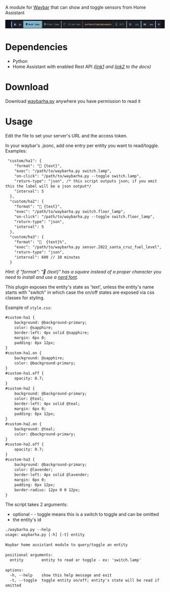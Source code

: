 
A module for [Waybar](https://github.com/Alexays/Waybar) that can show and toggle sensors from Home Assistant

![screenshot](https://github.com/clorteau/waybarha/blob/main/.github/screenshot.png?raw=true)

# Dependencies
- Python
- Home Assistant with enabled Rest API <em>([link1](https://developers.home-assistant.io/docs/api/rest/) and [link2](https://www.home-assistant.io/integrations/api/) to the docs)</em>

# Download

Download [waybarha.py](https://raw.githubusercontent.com/clorteau/waybarha/refs/heads/main/waybarha.py) anywhere you have permission to read it

# Usage
Edit the file to set your server's URL and the access token.

In your waybar's .jsonc, add one entry per entity you want to read/toggle. Examples:
```
 "custom/ha1": {
    "format": "󰌵 {text}",
    "exec": "/path/to/waybarha.py switch.lamp",
    "on-click": "/path/to/waybarha.py --toggle switch.lamp",
    "return-type": "json", /* this script outputs json; if you omit this the label will be a json output*/
    "interval": 5
  },
  "custom/ha2": {
    "format": "󰌵 {text}",
    "exec": "/path/to/waybarha.py switch.floor_lamp",
    "on-click": "/path/to/waybarha.py --toggle switch.floor_lamp",
    "return-type": "json",
    "interval": 5
  },
  "custom/ha3": {
    "format": "  {text}%",
    "exec": "/path/to/waybarha.py sensor.2022_santa_cruz_fuel_level",
    "return-type": "json",
    "interval": 600 // 10 minutes
  }
```
_Hint: if "format": "󰌵 {text}" has a square instead of a proper character you need to install and use a [nerd font](https://www.nerdfonts.com/)._

This plugin exposes the entity's state as 'text', unless the entity's name starts with "switch" in which case the on/off states are exposed via css classes for styling.

Example of `style.css`:
```
#custom-ha1 {
	background: @background-primary;
	color: @sapphire;
	border-left: 4px solid @sapphire;
	margin: 6px 0;
	padding: 8px 12px;
}
#custom-ha1.on {
	background: @sapphire;
	color: @background-primary;
}
#custom-ha1.off {
	opacity: 0.7;
}
#custom-ha2 {
	background: @background-primary;
	color: @teal;
	border-left: 4px solid @teal;
	margin: 6px 0;
	padding: 8px 12px;
}
#custom-ha2.on {
	background: @teal;
	color: @background-primary;
}
#custom-ha2.off {
	opacity: 0.7;
}
#custom-ha3 {
	background: @background-primary;
	color: @lavender;
	border-left: 4px solid @lavender;
	margin: 6px 0;
	padding: 8px 12px;
	border-radius: 12px 0 0 12px;
}
```

The script takes 2 arguments:
- optional - - toggle means this is a switch to toggle and can be omitted
- the entity's id

```
./waybarha.py --help
usage: waybarha.py [-h] [-t] entity

Waybar home assistant module to query/toggle an entity

positional arguments:
  entity        entity to read or toggle - ex: 'switch.lamp'

options:
  -h, --help    show this help message and exit
  -t, --toggle  toggle entity on/off; entity's state will be read if omitted
```




